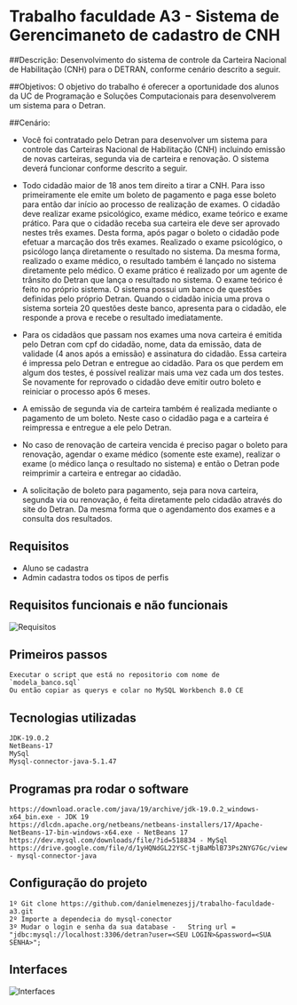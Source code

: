 # Trabalho faculdade A3 - Sistema de Gerencimaneto de cadastro de CNH

##Descrição:
Desenvolvimento do sistema de controle da Carteira Nacional de Habilitação (CNH) para o DETRAN, conforme cenário descrito a seguir.

##Objetivos:
O objetivo do trabalho é oferecer a oportunidade dos alunos da UC de Programação e Soluções Computacionais para desenvolverem um sistema para o Detran.

##Cenário:
* Você foi contratado pelo Detran para desenvolver um sistema para controle das Carteiras Nacional de Habilitação (CNH) incluindo emissão de novas carteiras, segunda via de carteira e renovação. O sistema deverá funcionar conforme descrito a seguir.

* Todo cidadão maior de 18 anos tem direito a tirar a CNH. Para isso primeiramente ele emite um boleto de pagamento e paga esse boleto para então dar início ao processo de realização de exames. O cidadão deve realizar exame psicológico, exame médico, exame teórico e exame prático. Para que o cidadão receba sua carteira ele deve ser aprovado nestes três exames. Desta forma, após pagar o boleto o cidadão pode efetuar a marcação dos três exames. Realizado o exame psicológico, o psicólogo lança diretamente o resultado no sistema. Da mesma forma, realizado o exame médico, o resultado também é lançado no sistema diretamente pelo médico. O exame prático é realizado por um agente de trânsito do Detran que lança o resultado no sistema. O exame teórico é feito no próprio sistema. O sistema possui um banco de questões definidas pelo próprio Detran. Quando o cidadão inicia uma prova o sistema sorteia 20 questões deste banco, apresenta para o cidadão, ele responde a prova e recebe o resultado imediatamente. 

* Para os cidadãos que passam nos exames uma nova carteira é emitida pelo Detran com cpf do cidadão, nome, data da emissão, data de validade (4 anos após a emissão) e assinatura do cidadão. Essa carteira é impressa pelo Detran e entregue ao cidadão. Para os que perdem em algum dos testes, é possível realizar mais uma vez cada um dos testes. Se novamente for reprovado o cidadão deve emitir outro boleto e reiniciar o processo após 6 meses.

* A emissão de segunda via de carteira também é realizada mediante o pagamento de um boleto. Neste caso o cidadão paga e a carteira é reimpressa e entregue a ele pelo Detran.

* No caso de renovação de carteira vencida é preciso pagar o boleto para renovação, agendar o exame médico (somente este exame), realizar o exame (o médico lança o resultado no sistema) e então o Detran pode reimprimir a carteira e entregar ao cidadão. 

* A solicitação de boleto para pagamento, seja para nova carteira, segunda via ou renovação, é feita diretamente pelo cidadão através do site do Detran. Da mesma forma que o agendamento dos exames e a consulta dos resultados. 


## Requisitos
* Aluno se cadastra 
* Admin cadastra todos os tipos de perfis

## Requisitos funcionais e não funcionais
![Requisitos ](https://i.imgur.com/9YDVM57.png)


## Primeiros passos
    Executar o script que está no repositorio com nome de `modela_banco.sql`
    Ou então copiar as querys e colar no MySQL Workbench 8.0 CE


## Tecnologias utilizadas
    JDK-19.0.2 
    NetBeans-17
    MySql
    Mysql-connector-java-5.1.47

## Programas pra rodar o software
    https://download.oracle.com/java/19/archive/jdk-19.0.2_windows-x64_bin.exe - JDK 19
    https://dlcdn.apache.org/netbeans/netbeans-installers/17/Apache-NetBeans-17-bin-windows-x64.exe - NetBeans 17
    https://dev.mysql.com/downloads/file/?id=518834 - MySql 
    https://drive.google.com/file/d/1yHQNdGL22YSC-tjBaMblB73Ps2NYG7Gc/view - mysql-connector-java



## Configuração do projeto
    1º Git clone https://github.com/danielmenezesjj/trabalho-faculdade-a3.git
    2º Importe a dependecia do mysql-conector
    3º Mudar o login e senha da sua database -   String url = "jdbc:mysql://localhost:3306/detran?user=<SEU LOGIN>&password=<SUA SENHA>";


## Interfaces 

![Interfaces ](https://i.imgur.com/bsrRzn3.png)
